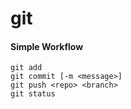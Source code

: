 # git

#### Simple Workflow 

```
git add
git commit [-m <message>]
git push <repo> <branch>
git status
``` 

